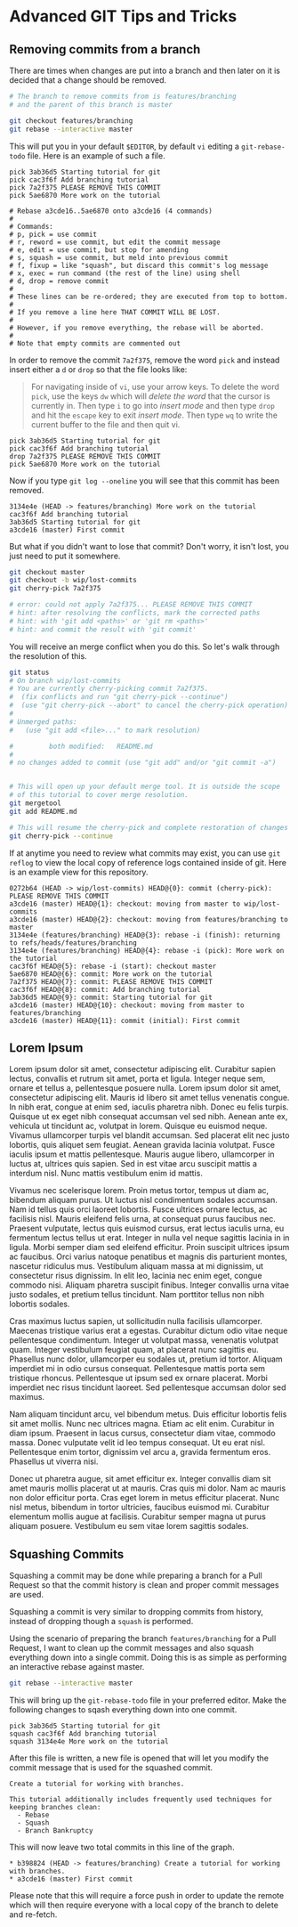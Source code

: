 # Advanced GIT Tips and Tricks

## Removing commits from a branch

There are times when changes are put into a branch and then later on it is decided that a change should be removed.

```sh
# The branch to remove commits from is features/branching
# and the parent of this branch is master

git checkout features/branching
git rebase --interactive master
```

This will put you in your default `$EDITOR`, by default `vi` editing a `git-rebase-todo` file. Here is an example of such a file.

```text
pick 3ab36d5 Starting tutorial for git
pick cac3f6f Add branching tutorial
pick 7a2f375 PLEASE REMOVE THIS COMMIT
pick 5ae6870 More work on the tutorial

# Rebase a3cde16..5ae6870 onto a3cde16 (4 commands)
#
# Commands:
# p, pick = use commit
# r, reword = use commit, but edit the commit message
# e, edit = use commit, but stop for amending
# s, squash = use commit, but meld into previous commit
# f, fixup = like "squash", but discard this commit's log message
# x, exec = run command (the rest of the line) using shell
# d, drop = remove commit
#
# These lines can be re-ordered; they are executed from top to bottom.
#
# If you remove a line here THAT COMMIT WILL BE LOST.
#
# However, if you remove everything, the rebase will be aborted.
#
# Note that empty commits are commented out
```

In order to remove the commit `7a2f375`, remove the word `pick` and instead insert either a `d` or `drop` so that the file looks like:

> For navigating inside of `vi`, use your arrow keys. To delete the word `pick`, use the keys `dw` which will _delete the word_ that the cursor is currently in. Then type `i` to go into _insert mode_ and then type `drop ` and hit the `escape` key to exit _insert mode_. Then type `wq` to write the current buffer to the file and then quit vi.

```text
pick 3ab36d5 Starting tutorial for git
pick cac3f6f Add branching tutorial
drop 7a2f375 PLEASE REMOVE THIS COMMIT
pick 5ae6870 More work on the tutorial
```

Now if you type `git log --oneline` you will see that this commit has been removed.

```text
3134e4e (HEAD -> features/branching) More work on the tutorial
cac3f6f Add branching tutorial
3ab36d5 Starting tutorial for git
a3cde16 (master) First commit
```

But what if you didn't want to lose that commit? Don't worry, it isn't lost, you just need to put it somewhere.

```sh
git checkout master
git checkout -b wip/lost-commits
git cherry-pick 7a2f375

# error: could not apply 7a2f375... PLEASE REMOVE THIS COMMIT
# hint: after resolving the conflicts, mark the corrected paths
# hint: with 'git add <paths>' or 'git rm <paths>'
# hint: and commit the result with 'git commit'
```

You will receive an merge conflict when you do this. So let's walk through the resolution of this.

```sh
git status
# On branch wip/lost-commits
# You are currently cherry-picking commit 7a2f375.
#  (fix conflicts and run "git cherry-pick --continue")
#  (use "git cherry-pick --abort" to cancel the cherry-pick operation)
#
# Unmerged paths:
#   (use "git add <file>..." to mark resolution)

#         both modified:   README.md
#
# no changes added to commit (use "git add" and/or "git commit -a")


# This will open up your default merge tool. It is outside the scope
# of this tutorial to cover merge resolution.
git mergetool
git add README.md

# This will resume the cherry-pick and complete restoration of changes
git cherry-pick --continue
```

If at anytime you need to review what commits may exist, you can use `git reflog` to view the local copy of reference logs contained inside of git. Here is an example view for this repository.

```plain
0272b64 (HEAD -> wip/lost-commits) HEAD@{0}: commit (cherry-pick): PLEASE REMOVE THIS COMMIT
a3cde16 (master) HEAD@{1}: checkout: moving from master to wip/lost-commits
a3cde16 (master) HEAD@{2}: checkout: moving from features/branching to master
3134e4e (features/branching) HEAD@{3}: rebase -i (finish): returning to refs/heads/features/branching
3134e4e (features/branching) HEAD@{4}: rebase -i (pick): More work on the tutorial
cac3f6f HEAD@{5}: rebase -i (start): checkout master
5ae6870 HEAD@{6}: commit: More work on the tutorial
7a2f375 HEAD@{7}: commit: PLEASE REMOVE THIS COMMIT
cac3f6f HEAD@{8}: commit: Add branching tutorial
3ab36d5 HEAD@{9}: commit: Starting tutorial for git
a3cde16 (master) HEAD@{10}: checkout: moving from master to features/branching
a3cde16 (master) HEAD@{11}: commit (initial): First commit
```

## Lorem Ipsum

Lorem ipsum dolor sit amet, consectetur adipiscing elit. Curabitur sapien lectus, convallis et rutrum sit amet, porta et ligula. Integer neque sem, ornare et tellus a, pellentesque posuere nulla. Lorem ipsum dolor sit amet, consectetur adipiscing elit. Mauris id libero sit amet tellus venenatis congue. In nibh erat, congue at enim sed, iaculis pharetra nibh. Donec eu felis turpis. Quisque ut ex eget nibh consequat accumsan vel sed nibh. Aenean ante ex, vehicula ut tincidunt ac, volutpat in lorem. Quisque eu euismod neque. Vivamus ullamcorper turpis vel blandit accumsan. Sed placerat elit nec justo lobortis, quis aliquet sem feugiat. Aenean gravida lacinia volutpat. Fusce iaculis ipsum et mattis pellentesque. Mauris augue libero, ullamcorper in luctus at, ultrices quis sapien. Sed in est vitae arcu suscipit mattis a interdum nisl. Nunc mattis vestibulum enim id mattis.

Vivamus nec scelerisque lorem. Proin metus tortor, tempus ut diam ac, bibendum aliquam purus. Ut luctus nisl condimentum sodales accumsan. Nam id tellus quis orci laoreet lobortis. Fusce ultrices ornare lectus, ac facilisis nisl. Mauris eleifend felis urna, at consequat purus faucibus nec. Praesent vulputate, lectus quis euismod cursus, erat lectus iaculis urna, eu fermentum lectus tellus ut erat. Integer in nulla vel neque sagittis lacinia in in ligula. Morbi semper diam sed eleifend efficitur. Proin suscipit ultrices ipsum ac faucibus. Orci varius natoque penatibus et magnis dis parturient montes, nascetur ridiculus mus. Vestibulum aliquam massa at mi dignissim, ut consectetur risus dignissim. In elit leo, lacinia nec enim eget, congue commodo nisi. Aliquam pharetra suscipit finibus. Integer convallis urna vitae justo sodales, et pretium tellus tincidunt. Nam porttitor tellus non nibh lobortis sodales.

Cras maximus luctus sapien, ut sollicitudin nulla facilisis ullamcorper. Maecenas tristique varius erat a egestas. Curabitur dictum odio vitae neque pellentesque condimentum. Integer ut volutpat massa, venenatis volutpat quam. Integer vestibulum feugiat quam, at placerat nunc sagittis eu. Phasellus nunc dolor, ullamcorper eu sodales ut, pretium id tortor. Aliquam imperdiet mi in odio cursus consequat. Pellentesque mattis porta sem tristique rhoncus. Pellentesque ut ipsum sed ex ornare placerat. Morbi imperdiet nec risus tincidunt laoreet. Sed pellentesque accumsan dolor sed maximus.

Nam aliquam tincidunt arcu, vel bibendum metus. Duis efficitur lobortis felis sit amet mollis. Nunc nec ultrices magna. Etiam ac elit enim. Curabitur in diam ipsum. Praesent in lacus cursus, consectetur diam vitae, commodo massa. Donec vulputate velit id leo tempus consequat. Ut eu erat nisl. Pellentesque enim tortor, dignissim vel arcu a, gravida fermentum eros. Phasellus ut viverra nisi.

Donec ut pharetra augue, sit amet efficitur ex. Integer convallis diam sit amet mauris mollis placerat ut at mauris. Cras quis mi dolor. Nam ac mauris non dolor efficitur porta. Cras eget lorem in metus efficitur placerat. Nunc nisl metus, bibendum in tortor ultricies, faucibus euismod mi. Curabitur elementum mollis augue at facilisis. Curabitur semper magna ut purus aliquam posuere. Vestibulum eu sem vitae lorem sagittis sodales.

## Squashing Commits

Squashing a commit may be done while preparing a branch for a Pull Request so that the commit history is clean and proper commit messages are used.

Squashing a commit is very similar to dropping commits from history, instead of dropping though a `squash` is performed.

Using the scenario of preparing the branch `features/branching` for a Pull Request, I want to clean up the commit messages and also squash everything down into a single commit. Doing this is as simple as performing an interactive rebase against master.

```sh
git rebase --interactive master
```

This will bring up the `git-rebase-todo` file in your preferred editor. Make the following changes to sqash everything down into one commit.

```plain
pick 3ab36d5 Starting tutorial for git
squash cac3f6f Add branching tutorial
squash 3134e4e More work on the tutorial
```

After this file is written, a new file is opened that will let you modify the commit message that is used for the squashed commit.

```plain
Create a tutorial for working with branches.

This tutorial additionally includes frequently used techniques for
keeping branches clean:
  - Rebase
  - Squash
  - Branch Bankruptcy
```

This will now leave two total commits in this line of the graph.

```plain
* b398824 (HEAD -> features/branching) Create a tutorial for working with branches.
* a3cde16 (master) First commit
```

Please note that this will require a force push in order to update the remote which will then require everyone with a local copy of the branch to delete and re-fetch.
